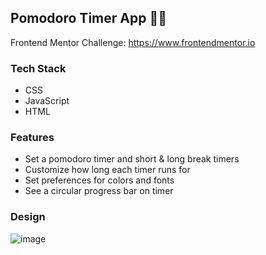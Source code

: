 ## Pomodoro Timer App 🍅⏰

Frontend Mentor Challenge: https://www.frontendmentor.io 


### Tech Stack
- CSS
- JavaScript 
- HTML


### Features 

- Set a pomodoro timer and short & long break timers 
- Customize how long each timer runs for
- Set preferences for colors and fonts
- See a circular progress bar on timer


### Design  

![image](https://user-images.githubusercontent.com/76473196/120900051-dc1b2c00-c600-11eb-8ec6-c24a203b9a1f.png)

